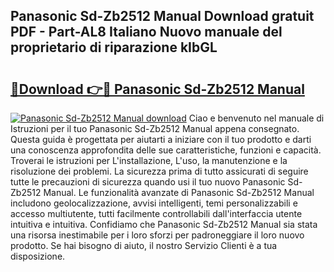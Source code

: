 ## Panasonic Sd-Zb2512 Manual Download gratuit PDF - Part-AL8 Italiano Nuovo manuale del proprietario di riparazione kIbGL

# <h2><a href="http://df97ziv.blite.top/?on=Panasonic+Sd-Zb2512+Manual">🔗Download 👉🔴 Panasonic Sd-Zb2512 Manual</a></h2>

[![Panasonic Sd-Zb2512 Manual download](https://i.imgur.com/lujVjoI.png)](http://df97ziv.blite.top/?on=Panasonic+Sd-Zb2512+Manual)
Ciao e benvenuto nel manuale di Istruzioni per il tuo Panasonic Sd-Zb2512 Manual appena consegnato. Questa guida è progettata per aiutarti a iniziare con il tuo prodotto e darti una conoscenza approfondita delle sue caratteristiche, funzioni e capacità. Troverai le istruzioni per L'installazione, L'uso, la manutenzione e la risoluzione dei problemi. La sicurezza prima di tutto assicurati di seguire tutte le precauzioni di sicurezza quando usi il tuo nuovo Panasonic Sd-Zb2512 Manual. Le funzionalità avanzate di Panasonic Sd-Zb2512 Manual includono geolocalizzazione, avvisi intelligenti, temi personalizzabili e accesso multiutente, tutti facilmente controllabili dall'interfaccia utente intuitiva e intuitiva. Confidiamo che Panasonic Sd-Zb2512 Manual sia stata una risorsa inestimabile per i loro sforzi per padroneggiare il loro nuovo prodotto. Se hai bisogno di aiuto, il nostro Servizio Clienti è a tua disposizione.
